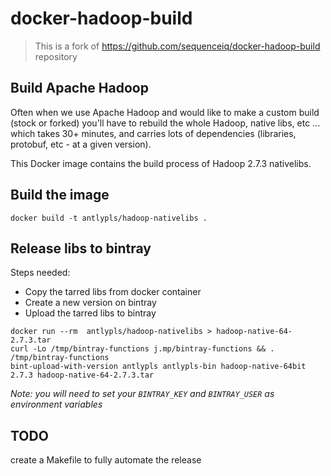 docker-hadoop-build
===================

> This is a fork of https://github.com/sequenceiq/docker-hadoop-build repository

## Build Apache Hadoop
Often when we use Apache Hadoop and would like to make a custom build (stock or forked) you'll have to
rebuild the whole Hadoop, native libs, etc ... which takes 30+ minutes, and carries lots of dependencies
(libraries, protobuf, etc - at a given version).

This Docker image contains the build process of Hadoop 2.7.3 nativelibs.

## Build the image
```
docker build -t antlypls/hadoop-nativelibs .
```

## Release libs to bintray

Steps needed:
- Copy the tarred libs from docker container
- Create a new version on bintray
- Upload the tarred libs to bintray

```
docker run --rm  antlypls/hadoop-nativelibs > hadoop-native-64-2.7.3.tar
curl -Lo /tmp/bintray-functions j.mp/bintray-functions && . /tmp/bintray-functions
bint-upload-with-version antlypls antlypls-bin hadoop-native-64bit 2.7.3 hadoop-native-64-2.7.3.tar
```
*Note: you will need to set your `BINTRAY_KEY` and `BINTRAY_USER` as environment variables*

## TODO

create a Makefile to fully automate the release
